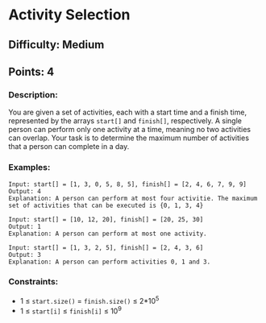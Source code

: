 # Activity Selection
## Difficulty: Medium
## Points: 4
### Description:
You are given a set of activities, each with a start time and a finish time, represented by the arrays `start[]` and `finish[]`, respectively. A single person can perform only one activity at a time, meaning no two activities can overlap. Your task is to determine the maximum number of activities that a person can complete in a day.

### Examples:
```
Input: start[] = [1, 3, 0, 5, 8, 5], finish[] = [2, 4, 6, 7, 9, 9]
Output: 4
Explanation: A person can perform at most four activitie. The maximum set of activities that can be executed is {0, 1, 3, 4}
```
```
Input: start[] = [10, 12, 20], finish[] = [20, 25, 30]
Output: 1
Explanation: A person can perform at most one activity.
```
```
Input: start[] = [1, 3, 2, 5], finish[] = [2, 4, 3, 6]
Output: 3
Explanation: A person can perform activities 0, 1 and 3.
```

### Constraints:
- 1 ≤ `start.size()` = `finish.size()` ≤ 2*10<sup>5</sup>
- 1 ≤ `start[i]` ≤ `finish[i]` ≤ 10<sup>9</sup>